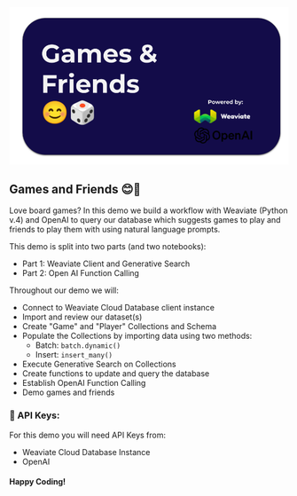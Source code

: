 ![Games and Friends Welcome](assets/games_and_friends_welcome.png)

## Games and Friends 😊🎲

Love board games? In this demo we build a workflow with Weaviate (Python v.4) and OpenAI to query our database which suggests games to play and friends to play them with using natural language prompts.

This demo is split into two parts (and two notebooks):

-  Part 1: Weaviate Client and Generative Search
-  Part 2: Open AI Function Calling

Throughout our demo we will:
- Connect to Weaviate Cloud Database client instance
- Import and review our dataset(s)
- Create "Game" and "Player" Collections and Schema
- Populate the Collections by importing data using two methods:
  - Batch: `batch.dynamic()` 
  - Insert:  `insert_many()`
- Execute Generative Search on Collections
- Create functions to update and query the database
- Establish OpenAI Function Calling
- Demo games and friends

### 🔑 API Keys:
For this demo you will need API Keys from:
- Weaviate Cloud Database Instance
- OpenAI

#### Happy Coding!

